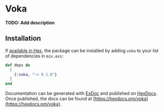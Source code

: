 # Voka

**TODO: Add description**

## Installation

If [available in Hex](https://hex.pm/docs/publish), the package can be installed
by adding `voka` to your list of dependencies in `mix.exs`:

```elixir
def deps do
  [
    {:voka, "~> 0.1.0"}
  ]
end
```

Documentation can be generated with [ExDoc](https://github.com/elixir-lang/ex_doc)
and published on [HexDocs](https://hexdocs.pm). Once published, the docs can
be found at [https://hexdocs.pm/voka](https://hexdocs.pm/voka).

